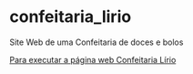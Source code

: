 # confeitaria_lirio
 Site Web de uma Confeitaria de doces e bolos


<a href="https://kesley-brandon-developer.github.io/confeitaria_lirio/">Para executar a página web Confeitaria Lírio</a>